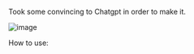 Took some convincing to Chatgpt in order to make it.


![image](https://github.com/user-attachments/assets/ad335558-773f-4b09-9425-577d63fbae09)


  How to use:
